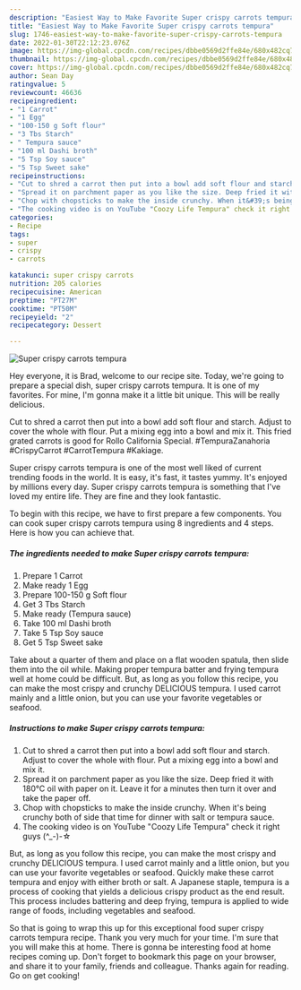 ```yaml
---
description: "Easiest Way to Make Favorite Super crispy carrots tempura"
title: "Easiest Way to Make Favorite Super crispy carrots tempura"
slug: 1746-easiest-way-to-make-favorite-super-crispy-carrots-tempura
date: 2022-01-30T22:12:23.076Z
image: https://img-global.cpcdn.com/recipes/dbbe0569d2ffe84e/680x482cq70/super-crispy-carrots-tempura-recipe-main-photo.jpg
thumbnail: https://img-global.cpcdn.com/recipes/dbbe0569d2ffe84e/680x482cq70/super-crispy-carrots-tempura-recipe-main-photo.jpg
cover: https://img-global.cpcdn.com/recipes/dbbe0569d2ffe84e/680x482cq70/super-crispy-carrots-tempura-recipe-main-photo.jpg
author: Sean Day
ratingvalue: 5
reviewcount: 46636
recipeingredient:
- "1 Carrot"
- "1 Egg"
- "100-150 g Soft flour"
- "3 Tbs Starch"
- " Tempura sauce"
- "100 ml Dashi broth"
- "5 Tsp Soy sauce"
- "5 Tsp Sweet sake"
recipeinstructions:
- "Cut to shred a carrot then put into a bowl add soft flour and starch. Adjust to cover the whole with flour. Put a mixing egg into a bowl and mix it."
- "Spread it on parchment paper as you like the size. Deep fried it with 180℃ oil with paper on it. Leave it for a minutes then turn it over and take the paper off."
- "Chop with chopsticks to make the inside crunchy. When it&#39;s being crunchy both of side that time for dinner with salt or tempura sauce."
- "The cooking video is on YouTube "Coozy Life Tempura" check it right guys (^_-)-☆"
categories:
- Recipe
tags:
- super
- crispy
- carrots

katakunci: super crispy carrots 
nutrition: 205 calories
recipecuisine: American
preptime: "PT27M"
cooktime: "PT50M"
recipeyield: "2"
recipecategory: Dessert

---
```



![Super crispy carrots tempura](https://img-global.cpcdn.com/recipes/dbbe0569d2ffe84e/680x482cq70/super-crispy-carrots-tempura-recipe-main-photo.jpg)

Hey everyone, it is Brad, welcome to our recipe site. Today, we're going to prepare a special dish, super crispy carrots tempura. It is one of my favorites. For mine, I'm gonna make it a little bit unique. This will be really delicious.

Cut to shred a carrot then put into a bowl add soft flour and starch. Adjust to cover the whole with flour. Put a mixing egg into a bowl and mix it. This fried grated carrots is good for Rollo California Special. #TempuraZanahoria #CrispyCarrot #CarrotTempura #Kakiage.

Super crispy carrots tempura is one of the most well liked of current trending foods in the world. It is easy, it's fast, it tastes yummy. It's enjoyed by millions every day. Super crispy carrots tempura is something that I've loved my entire life. They are fine and they look fantastic.


To begin with this recipe, we have to first prepare a few components. You can cook super crispy carrots tempura using 8 ingredients and 4 steps. Here is how you can achieve that.

<!--inarticleads1-->

##### The ingredients needed to make Super crispy carrots tempura:

1. Prepare 1 Carrot
1. Make ready 1 Egg
1. Prepare 100-150 g Soft flour
1. Get 3 Tbs Starch
1. Make ready  (Tempura sauce)
1. Take 100 ml Dashi broth
1. Take 5 Tsp Soy sauce
1. Get 5 Tsp Sweet sake


Take about a quarter of them and place on a flat wooden spatula, then slide them into the oil while. Making proper tempura batter and frying tempura well at home could be difficult. But, as long as you follow this recipe, you can make the most crispy and crunchy DELICIOUS tempura. I used carrot mainly and a little onion, but you can use your favorite vegetables or seafood. 

<!--inarticleads2-->

##### Instructions to make Super crispy carrots tempura:

1. Cut to shred a carrot then put into a bowl add soft flour and starch. Adjust to cover the whole with flour. Put a mixing egg into a bowl and mix it.
1. Spread it on parchment paper as you like the size. Deep fried it with 180℃ oil with paper on it. Leave it for a minutes then turn it over and take the paper off.
1. Chop with chopsticks to make the inside crunchy. When it&#39;s being crunchy both of side that time for dinner with salt or tempura sauce.
1. The cooking video is on YouTube "Coozy Life Tempura" check it right guys (^_-)-☆


But, as long as you follow this recipe, you can make the most crispy and crunchy DELICIOUS tempura. I used carrot mainly and a little onion, but you can use your favorite vegetables or seafood. Quickly make these carrot tempura and enjoy with either broth or salt. A Japanese staple, tempura is a process of cooking that yields a delicious crispy product as the end result. This process includes battering and deep frying, tempura is applied to wide range of foods, including vegetables and seafood. 

So that is going to wrap this up for this exceptional food super crispy carrots tempura recipe. Thank you very much for your time. I'm sure that you will make this at home. There is gonna be interesting food at home recipes coming up. Don't forget to bookmark this page on your browser, and share it to your family, friends and colleague. Thanks again for reading. Go on get cooking!
